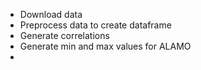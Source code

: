 * Download data
* Preprocess data to create dataframe
* Generate correlations
* Generate min and max values for ALAMO
* 
